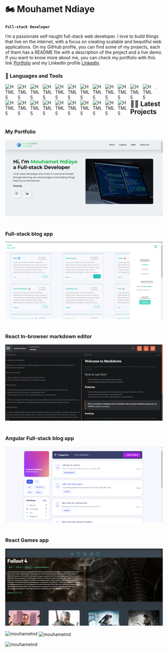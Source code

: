 # 🏍️ Mouhamet Ndiaye

**` Full-stack Developer `**

I’m a passionate self-taught full-stack web developer. I love to build things that live on the internet, with a focus on creating scalable and beautiful web applications. On my GitHub profile, you can find some of my projects, each of them has a README file with a description of the project and a live demo. If you want to know more about me, you can check my portfolio with this link [Portfolio](https://mouhametnd.com/) and my LinkedIn profile [LinkedIn](https://www.linkedin.com/in/mouhametnd/).


### 🧰 Languages and Tools

<img align="left" alt="HTML5" width="30px" style="padding-right:10px;"  src="https://cdn.jsdelivr.net/gh/devicons/devicon/icons/typescript/typescript-original.svg" />
<img align="left" alt="HTML5" width="30px" style="padding-right:10px;"  src="https://cdn.jsdelivr.net/gh/devicons/devicon/icons/javascript/javascript-original.svg" />
<img align="left" alt="HTML5" width="30px" style="padding-right:10px;"  src="https://cdn.jsdelivr.net/gh/devicons/devicon/icons/react/react-original.svg" />
<img align="left" alt="HTML5" width="30px" style="padding-right:10px;"  src="https://cdn.jsdelivr.net/gh/devicons/devicon/icons/redux/redux-original.svg" />
<img align="left" alt="HTML5" width="30px" style="padding-right:10px;"  src="https://res.cloudinary.com/practicaldev/image/fetch/s--vtI2NHvd--/c_imagga_scale,f_auto,fl_progressive,h_900,q_auto,w_1600/https://dev-to-uploads.s3.amazonaws.com/uploads/articles/q0lj87mz6whntv2zbxdm.png" />
<img align="left" alt="HTML5" width="30px" style="padding-right:10px;"  src="https://cdn.jsdelivr.net/gh/devicons/devicon/icons/nodejs/nodejs-original.svg" />
<img align="left" alt="HTML5" width="30px" style="padding-right:10px;"  src="https://cdn.jsdelivr.net/gh/devicons/devicon/icons/express/express-original-wordmark.svg" />
<img align="left" alt="HTML5" width="30px" style="padding-right:10px;"  src="https://cdn.jsdelivr.net/gh/devicons/devicon/icons/mongodb/mongodb-original-wordmark.svg" />
<img align="left" alt="HTML5" width="30px" style="padding-right:10px;"  src="https://seeklogo.com//images/J/json-web-tokens-jwt-io-logo-C003DEC47A-seeklogo.com.png" />
<img align="left" alt="HTML5" width="30px" style="padding-right:10px;"  src="https://cms-assets.tutsplus.com/uploads/users/34/posts/29527/preview_image/mongoose.jpg" />
<img align="left" alt="HTML5" width="30px" style="padding-right:10px;"  src="https://cdn.icon-icons.com/icons2/2107/PNG/512/file_type_ejs_icon_130626.png" />
<img align="left" alt="HTML5" width="30px" style="padding-right:10px;"  src="https://cdn.jsdelivr.net/gh/devicons/devicon/icons/angularjs/angularjs-plain.svg" />
<img align="left" alt="HTML5" width="30px" style="padding-right:10px;"  src="https://ngrx.io/assets/images/badge.svg" />
<img align="left" alt="HTML5" width="30px" style="padding-right:10px;"  src="https://rxjs.dev/generated/images/marketing/home/Rx_Logo-512-512.png" />
<img align="left" alt="HTML5" width="30px" style="padding-right:10px;"  src="https://cdn.jsdelivr.net/gh/devicons/devicon/icons/css3/css3-original.svg" />
<img align="left" alt="HTML5" width="30px" style="padding-right:10px;"  src="https://cdn.jsdelivr.net/gh/devicons/devicon/icons/tailwindcss/tailwindcss-original-wordmark.svg" />
<img align="left" alt="HTML5" width="30px" style="padding-right:10px;"  src="https://cdn.jsdelivr.net/gh/devicons/devicon/icons/sass/sass-original.svg" />
<img align="left" alt="HTML5" width="30px" style="padding-right:10px;"  src="https://raw.githubusercontent.com/styled-components/brand/master/styled-components.png" />
<img align="left" alt="HTML5" width="30px" style="padding-right:10px;"  src="https://cdn-icons-png.flaticon.com/512/174/174854.png" />
<img align="left" alt="HTML5" width="30px" style="padding-right:10px;"  src="https://cdn.jsdelivr.net/gh/devicons/devicon/icons/git/git-original.svg" />
<img align="left" alt="HTML5" width="30px" style="padding-right:10px;"  src="https://cdn.jsdelivr.net/gh/devicons/devicon/icons/npm/npm-original-wordmark.svg" />
<img align="left" alt="HTML5" width="30px" style="padding-right:10px;"  src="https://ajv.js.org/img/ajv.png" />.



## 🧑‍💻 Latest Projects 
<div style='display: grid;  grid-template-columns: repeat(auto-fit, minmax(300px, 1fr)); gap:20px'>
<div>

### My Portfolio

<a href="https://mouhametnd.com/" target='_blank'>
<img src='./projects-imgs/portfolio.png' width='100%' >
</a>
</div>
<div>

### Full-stack blog app

<a href="https://mouhametnd-blog-app.netlify.app" target='_blank'>
<img src='./projects-imgs/blog-app-img.webp' width='100%' >
</a>
</div>
<div>

### React In-browser markdown editor

<a href="https://mouhametnd-blog-app.netlify.app" target='_blank'>
<img src='./projects-imgs/in-browser-markdown-editor-img.webp' width='100%' >
</a>
</div>
<div>

### Angular Full-stack blog app

<a href="https://mouhametnd-markdown-editor.netlify.app/" target='_blank'>
<img src='./projects-imgs/product-feedback-img.png' width='100%' >
</a>
</div>
<div>

### React Games app

<a href="https://mouhametnd-games-app.netlify.app/" target='_blank'>
<img src='./projects-imgs/games-app-img.webp' width='100%' >
</a>
</div>
</div>

<p><img align="left" src="https://github-readme-stats.vercel.app/api/top-langs?username=mouhametnd&show_icons=true&locale=en&layout=compact" alt="mouhametnd" /></p>

<p>&nbsp;<img align="center" src="https://github-readme-stats.vercel.app/api?username=mouhametnd&show_icons=true&locale=en" alt="mouhametnd" /></p>

<p><img align="center" src="https://github-readme-streak-stats.herokuapp.com/?user=mouhametnd&" alt="mouhametnd" /></p>
